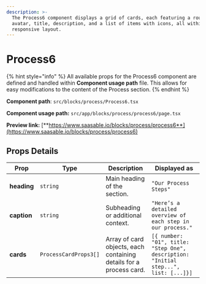 ```yaml
---
description: >-
  The Process6 component displays a grid of cards, each featuring a rounded
  avatar, title, description, and a list of items with icons, all within a
  responsive layout.
---
```


# Process6

{% hint style="info" %}
All available props for the Process6 component are defined and handled within **Component usage path** file. This allows for easy modifications to the content of the Process section.
{% endhint %}

**Component path**: `src/blocks/process/Process6.tsx`

**Component usage path:**  `src/app/blocks/process/process6/page.tsx`

**Preview link:** [**https://www.saasable.io/blocks/process/process6**](https://www.saasable.io/blocks/process/process6)

## Props Details

| Prop        | Type                  | Description                                                        | Displayed as                                                                        |
| ----------- | --------------------- | ------------------------------------------------------------------ | ----------------------------------------------------------------------------------- |
| **heading** | `string`              | Main heading of the section.                                       | `"Our Process Steps"`                                                               |
| **caption** | `string`              | Subheading or additional context.                                  | `"Here’s a detailed overview of each step in our process."`                         |
| **cards**   | `ProcessCardProps3[]` | Array of card objects, each containing details for a process card. | `[{ number: "01", title: "Step One", description: "Initial step...", list: [...]}]` |
